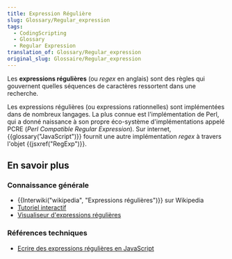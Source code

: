 ```yaml
---
title: Expression Régulière
slug: Glossary/Regular_expression
tags:
  - CodingScripting
  - Glossary
  - Regular Expression
translation_of: Glossary/Regular_expression
original_slug: Glossaire/Regular_expression
---
```

Les **expressions régulières** (ou *regex* en anglais) sont des règles qui gouvernent quelles séquences de caractères ressortent dans une recherche.

Les expressions régulières (ou expressions rationnelles) sont implémentées dans de nombreux langages. La plus connue est l'implémentation de Perl, qui a donné naissance à son propre éco-système d'implémentations appelé PCRE (_Perl Compatible Regular Expression_). Sur internet, {{glossary("JavaScript")}} fournit une autre implémentation _regex_ à travers l'objet {{jsxref("RegExp")}}.

## En savoir plus

### Connaissance générale

- {{Interwiki("wikipedia", "Expressions régulières")}} sur Wikipedia
- [Tutoriel interactif](http://regexone.com/)
- [Visualiseur d'expressions régulières](http://regexper.com/)

### Références techniques

- [Ecrire des expressions régulières en JavaScript](/fr/docs/Web/JavaScript/Guide/Expressions_r%C3%A9guli%C3%A8res)
